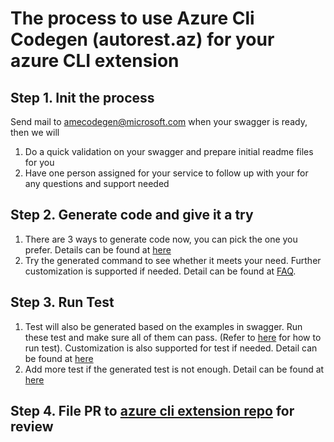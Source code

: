 # The process to use Azure Cli Codegen (autorest.az) for your azure CLI extension

## Step 1. Init the process

Send mail to amecodegen@microsoft.com when your swagger is ready, then we will

1. Do a quick validation on your swagger and prepare initial readme files for you
2. Have one person assigned for your service to follow up with your for any questions and support needed

## Step 2. Generate code and give it a try

1. There are 3 ways to generate code now, you can pick the one you prefer. Details can be found at [here](how-to-generate.md)
2. Try the generated command to see whether it meets your need. Further customization is supported if needed. Detail can be found at [FAQ](faq.md).

## Step 3. Run Test
1. Test will also be generated based on the examples in swagger. Run these test and make sure all of them can pass. (Refer to [here](how-to-generate.md#through-our-pre-prepared-docker) for how to run test). Customization is also supported for test if needed. Detail can be found at [here](04-scenario-test-configuration.md)
2. Add more test if the generated test is not enough. Detail can be found at [here](https://github.com/Azure/azure-cli/blob/dev/doc/authoring_tests.md)

## Step 4. File PR to [azure cli extension repo](https://github.com/Azure/azure-cli-extensions) for review

